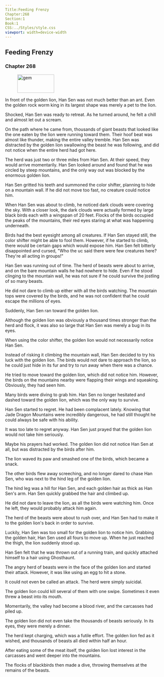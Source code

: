 ```yaml
---
Title:Feeding Frenzy 
Chapter:268 
Section:1 
Book:1 
CSS:../Styles/style.css 
viewport: width=device-width
---
```

  
## Feeding Frenzy
### Chapter 268
  
<figure>
	<img src="../Images/gem.gif" alt="gem" id="gem" width="120" height="60" />
</figure>
  

  
In front of the golden lion, Han Sen was not much better than an ant. Even the golden rock worm king in its largest shape was merely a pet to the lion.

Shocked, Han Sen was ready to retreat. As he turned around, he felt a chill and almost let out a scream.

On the path where he came from, thousands of giant beasts that looked like the one eaten by the lion were running toward them. Their hoof beat was almost like thunder, making the entire valley tremble. Han Sen was distracted by the golden lion swallowing the beast he was following, and did not notice when the entire herd had got here.

The herd was just two or three miles from Han Sen. At their speed, they would arrive momentarily. Han Sen looked around and found that he was circled by steep mountains, and the only way out was blocked by the enormous golden lion.

Han Sen gritted his teeth and summoned the color shifter, planning to hide on a mountain wall. If he did not move too fast, no creature could notice him.

When Han Sen was about to climb, he noticed dark clouds were covering the sky. With a closer look, the dark clouds were actually formed by large black birds each with a wingspan of 20 feet. Flocks of the birds occupied the peaks of the mountains, their red eyes staring at what was happening underneath.

Birds had the best eyesight among all creatures. If Han Sen stayed still, the color shifter might be able to fool them. However, if he started to climb, there would be certain gaps which would expose him. Han Sen felt bitterly disappointed and cursed, "Who the uc said there were few creatures here? They're all acting in groups!"

Han Sen was running out of time. The herd of beasts were about to arrive, and on the bare mountain walls he had nowhere to hide. Even if he stood clinging to the mountain wall, he was not sure if he could survive the jostling of so many beasts.

He did not dare to climb up either with all the birds watching. The mountain tops were covered by the birds, and he was not confident that he could escape the millions of eyes.

Suddenly, Han Sen ran toward the golden lion.

Although the golden lion was obviously a thousand times stronger than the herd and flock, it was also so large that Han Sen was merely a bug in its eyes.

When using the color shifter, the golden lion would not necessarily notice Han Sen.

Instead of risking it climbing the mountain wall, Han Sen decided to try his luck with the golden lion. The birds would not dare to approach the lion, so he could just hide in its fur and try to run away when there was a chance.

He tried to move toward the golden lion, which did not notice him. However, the birds on the mountains nearby were flapping their wings and squeaking. Obviously, they had seen him.

Many birds were diving to grab him. Han Sen no longer hesitated and dashed toward the golden lion, which was the only way to survive.

Han Sen started to regret. He had been complacent lately. Knowing that Jade Dragon Mountains were incredibly dangerous, he had still thought he could always be safe with his ability.

It was too late to regret anyway. Han Sen just prayed that the golden lion would not take him seriously.

Maybe his prayers had worked. The golden lion did not notice Han Sen at all, but was distracted by the birds after him.

The lion waved its paw and smashed one of the birds, which became a snack.

The other birds flew away screeching, and no longer dared to chase Han Sen, who was next to the hind leg of the golden lion.

The hind leg was a hill for Han Sen, and each golden hair as thick as Han Sen's arm. Han Sen quickly grabbed the hair and climbed up.

He did not dare to leave the lion, as all the birds were watching him. Once he left, they would probably attack him again.

The herd of the beasts were about to rush over, and Han Sen had to make it to the golden lion's back in order to survive.

Luckily, Han Sen was too small for the golden lion to notice him. Grabbing the golden hair, Han Sen used all fours to move up. When he just reached the thigh, the lion suddenly stood up.

Han Sen felt that he was thrown out of a running train, and quickly attached himself to a hair using Ghosthaunt.

The angry herd of beasts were in the face of the golden lion and started their attack. However, it was like using an egg to hit a stone.

It could not even be called an attack. The herd were simply suicidal.

The golden lion could kill several of them with one swipe. Sometimes it even threw a beast into its mouth.

Momentarily, the valley had become a blood river, and the carcasses had piled up.

The golden lion did not even take the thousands of beasts seriously. In its eyes, they were merely a dinner.

The herd kept charging, which was a futile effort. The golden lion fed as it wished, and thousands of beasts all died within half an hour.

After eating some of the meat itself, the golden lion lost interest in the carcasses and went deeper into the mountains.

The flocks of blackbirds then made a dive, throwing themselves at the remains of the beasts.